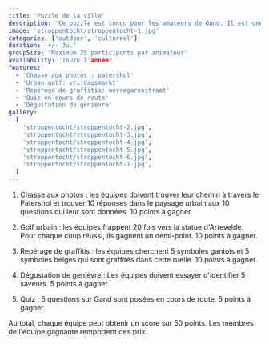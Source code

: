 ```yaml
---
title: 'Puzzle de la ville'
description: 'Ce puzzle est conçu pour les amateurs de Gand. Il est une promenade dans la ville de Gand avec des tâches et des activités.'
image: 'stroppentocht/stroppentocht-1.jpg'
categories: ['outdoor', 'cultureel']
duration: '+/- 3u.'
groupSize: 'Maximum 25 participants par animateur'
availability: 'Toute l'année'
features:
  - 'Chasse aux photos : patershol'
  - 'Urban golf: vrijdagsmarkt'
  - 'Repérage de graffitis: werregarenstraat'
  - 'Quiz en cours de route'
  - 'Dégustation de genièvre'
gallery:
  [
    'stroppentocht/stroppentocht-2.jpg',
    'stroppentocht/stroppentocht-3.jpg',
    'stroppentocht/stroppentocht-4.jpg',
    'stroppentocht/stroppentocht-5.jpg',
    'stroppentocht/stroppentocht-6.jpg',
    'stroppentocht/stroppentocht-7.jpg',
  ]
---
```


1. Chasse aux photos : les équipes doivent trouver leur chemin à travers le Patershol et trouver 10 réponses dans le paysage urbain aux 10 questions qui leur sont données. 10 points à gagner.

2. Golf urbain : les équipes frappent 20 fois vers la statue d'Artevelde. Pour chaque coup réussi, ils gagnent un demi-point. 10 points à gagner.

3. Repérage de graffitis : les équipes cherchent 5 symboles gantois et 5 symboles belges qui sont graffités dans cette ruelle. 10 points à gagner.

4. Dégustation de genièvre : Les équipes doivent essayer d'identifier 5 saveurs. 5 points à gagner.

5. Quiz : 5 questions sur Gand sont posées en cours de route. 5 points à gagner.

Au total, chaque équipe peut obtenir un score sur 50 points. Les membres de l'équipe gagnante remportent des prix.
